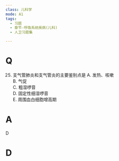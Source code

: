 ```yaml
---
class: 儿科学
mode: A1
tags:
  - 习题
  - 章节-呼吸系统疾病(儿科)
  - 人卫习题集

---
```


# Q
25. 支气管肺炎和支气管炎的主要鉴别点是
A. 发热、咳嗽  
B. 气促  
C. 粗湿啰音  
D. 固定性细湿啰音  
E. 周围血白细胞增高期
# A
D
# D

